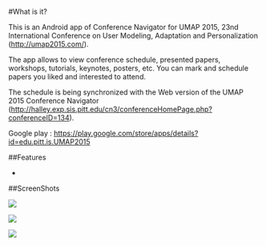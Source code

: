 #What is it?

This is an Android app of Conference Navigator for UMAP 2015, 23nd International Conference on User Modeling, Adaptation and Personalization (http://umap2015.com/).  
  
The app allows to view conference schedule, presented papers, workshops, tutorials, keynotes, posters, etc. You can mark and schedule papers you liked and interested to attend.  
  
The schedule is being synchronized with the Web version of the UMAP 2015 Conference Navigator (http://halley.exp.sis.pitt.edu/cn3/conferenceHomePage.php?conferenceID=134).
  
Google play : https://play.google.com/store/apps/details?id=edu.pitt.is.UMAP2015

##Features

- 

##ScreenShots

![](https://github.com/HugoZhang33/UMAP2015/blob/master/UMAP2015%20Graphic/screenshots/homescreen.png)  
  
![](https://github.com/HugoZhang33/UMAP2015/blob/master/UMAP2015%20Graphic/screenshots/paperInfo.png)  
  
![](https://github.com/HugoZhang33/UMAP2015/blob/master/UMAP2015%20Graphic/screenshots/paperDetail.png)
